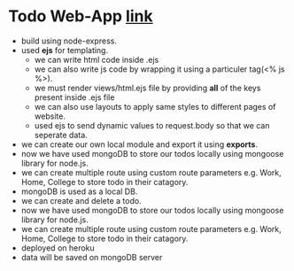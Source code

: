 # Todo Web-App [link](https://warm-woodland-98778.herokuapp.com/)

* build using node-express.
* used **ejs** for templating.
    * we can write html code inside .ejs
    * we can also write js code by wrapping
    it using a particuler tag(<% js %>).
    * we must render views/html.ejs file by providing **all** of the keys present inside .ejs file
    * we can also use layouts to apply same styles to different pages of website.
    * used ejs to send dynamic values to request.body so that we can seperate data.
* we can create our own local module and export it using **exports**.
* now we have used mongoDB to store our todos locally using mongoose library for node.js.
* we can create multiple route using custom route parameters e.g. Work, Home, College to store todo in their catagory.
* mongoDB is used as a local DB.
* we can create and delete a todo.
* now we have used mongoDB to store our todos locally using mongoose library for node.js.
* we can create multiple route using custom route parameters e.g. Work, Home, College to store todo in their catagory.
* deployed on heroku
* data will be saved on mongoDB server
